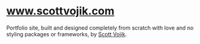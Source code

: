 # www.scottvojik.com

Portfolio site, built and designed completely from scratch with love and no styling packages or frameworks, by [Scott Vojik](https://www.linkedin.com/in/scott-vojik/).
